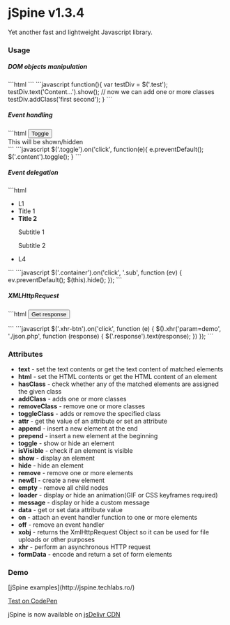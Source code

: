 <h1>jSpine v1.3.4</h1>
Yet another fast and lightweight Javascript library.

<h3>Usage</h3>
<h5>DOM objects manipulation</h5>
```html
<div class="test" style="display:none"></div>
```
```javascript
function(){
  var testDiv = $('.test');
  testDiv.text('Content...').show();
  // now we can add one or more classes
  testDiv.addClass('first second');
}
```
<h5>Event handling</h5>
```html
<button class="toggle">Toggle</button>
<div class="content">
  This will be shown/hidden
</div>
```
```javascript
$('.toggle').on('click', function(e){
  e.preventDefault();
  $('.content').toggle();
}
```
<h5>Event delegation</h5>
```html
<ul class="container">
    <li class="l1">L1</li>
    <li class="l2">
        <span>Title 1</span>
    </li>
    <li class="l3">
        <div>
            <strong id="title">Title 2</strong>
            <p class="sub sub1">Subtitle 1</p>
            <p class="sub sub2">Subtitle 2</p>
        </div>
    </li>
    <li class="l4">L4</li>
</ul>
```
```javascript
$('.container').on('click', '.sub', function (ev) {
    ev.preventDefault();
    $(this).hide();
});
```

<h5>XMLHttpRequest</h5>
```html
<button class="xhr-btn">Get response</button>
<p class="response"></p>
```
```javascript
$('.xhr-btn').on('click', function (e) {
  $().xhr('param=demo', './json.php', function (response) {
    $('.response').text(response);
  })
});
```

### Attributes
* __text__          - set the text contents or get the text content of matched elements
* __html__          - set the HTML contents or get the HTML content of an element
* __hasClass__      - check whether any of the matched elements are assigned the given class
* __addClass__      - adds one or more classes
* __removeClass__   - remove one or more classes
* __toggleClass__   - adds or remove the specified class
* __attr__          - get the value of an attribute or set an attribute
* __append__        - insert a new element at the end
* __prepend__       - insert a new element at the beginning
* __toggle__        - show or hide an element
* __isVisible__     - check if an element is visible
* __show__          - display an element
* __hide__          - hide an element
* __remove__        - remove one or more elements
* __newEl__         - create a new element
* __empty__         - remove all child nodes
* __loader__        - display or hide an animation(GIF or CSS keyframes required)
* __message__       - display or hide a custom message
* __data__          - get or set data attribute value
* __on__            - attach an event handler function to one or more elements
* __off__           - remove an event handler
* __xobj__          - returns the XmlHttpRequest Object so it can be used for file uploads or other purposes
* __xhr__           - perform an asynchronous HTTP request
* __formData__      - encode and return a set of form elements

<h3>Demo</h3>
[jSpine examples](http://jspine.techlabs.ro/)

[Test on CodePen](http://codepen.io/wdub/pen/grZrea)

jSpine is now available on [jsDelivr CDN](http://www.jsdelivr.com/projects/jspine)
